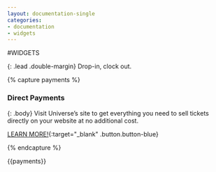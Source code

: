 ```yaml
---
layout: documentation-single
categories:
- documentation
- widgets
---
```



#WIDGETS


{: .lead .double-margin}
Drop-in, clock out.


{% capture payments %}
### Direct Payments

{: .body}
Visit Universe’s site to get everything you need to sell tickets 
directly on your website at no additional cost.

[LEARN MORE!](http://www.universe.com/){:target="_blank" .button.button-blue}

{% endcapture %}

<div class="grey-box mask" markdown="1">
{{payments}}
</div>
